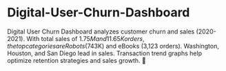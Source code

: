 # Digital-User-Churn-Dashboard
Digital User Churn Dashboard analyzes customer churn and sales (2020-2021). With total sales of $1.75M and 11.65K orders, the top categories are Robots ($743K) and eBooks (3,123 orders). Washington, Houston, and San Diego lead in sales. Transaction trend graphs help optimize retention strategies and sales growth. 🚀

